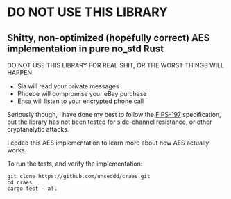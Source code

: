 # DO NOT USE THIS LIBRARY

## Shitty, non-optimized (hopefully correct) AES implementation in pure no_std Rust

DO NOT USE THIS LIBRARY FOR REAL SHIT, OR THE WORST THINGS WILL HAPPEN

- Sia will read your private messages
- Phoebe will compromise your eBay purchase
- Ensa will listen to your encrypted phone call

Seriously though, I have done my best to follow the [FIPS-197](https://nvlpubs.nist.gov/nistpubs/FIPS/NIST.FIPS.197.pdf) specification,
but the library has not been tested for side-channel resistance, or other cryptanalytic attacks.

I coded this AES implementation to learn more about how AES actually works.

To run the tests, and verify the implementation:

```
git clone https://github.com/unseddd/craes.git
cd craes
cargo test --all
```
